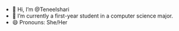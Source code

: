 - 👋 Hi, I’m @TeneeIshari
- 🌱 I’m currently a first-year student in a computer science major.
- 😄 Pronouns: She/Her

<!---
TeneeIshari/TeneeIshari is a ✨ special ✨ repository because its `README.md` (this file) appears on your GitHub profile.
You can click the Preview link to take a look at your changes.
--->

